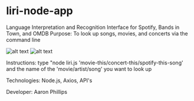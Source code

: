 # liri-node-app
Language Interpretation and Recognition Interface for Spotify, Bands in Town, and OMDB
Purpose: To look up songs, movies, and concerts via the command line

![alt text](https://i.imgur.com/gHismx7.jpg)
![alt text](https://media.giphy.com/media/Zcd7Wz851ynrfdFau4/giphy.gif)

Instructions: type "node liri.js 'movie-this/concert-this/spotify-this-song' and the name of the 'movie/artist/song' you want to look up

Technologies: Node.js, Axios, API's

Developer: Aaron Phillips
